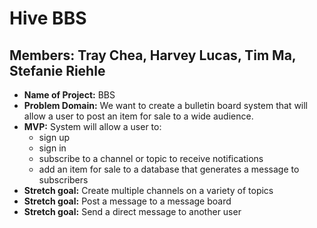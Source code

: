 # Hive BBS

## **Members**: Tray Chea, Harvey Lucas, Tim Ma, Stefanie Riehle

-   **Name of Project:** BBS
-   **Problem Domain:** We want to create a bulletin board system that will allow a user to post an item for sale to a wide audience.
-   **MVP:** System will allow a user to:
    -   sign up
    -   sign in
    -   subscribe to a channel or topic to receive notifications
    -   add an item for sale to a database that generates a message to subscribers
-   **Stretch goal:** Create multiple channels on a variety of topics
-   **Stretch goal:** Post a message to a message board
-   **Stretch goal:** Send a direct message to another user
